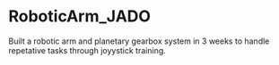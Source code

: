 # RoboticArm_JADO
Built a robotic arm and planetary gearbox system in 3 weeks to handle repetative tasks through joyystick training.
